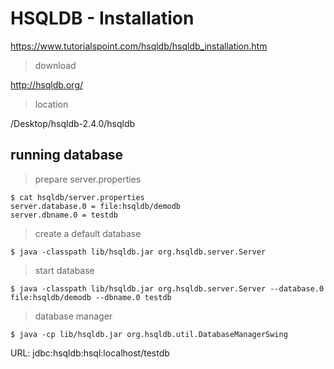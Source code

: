 # HSQLDB - Installation

https://www.tutorialspoint.com/hsqldb/hsqldb_installation.htm

> download

http://hsqldb.org/

> location

/Desktop/hsqldb-2.4.0/hsqldb

## running database

> prepare server.properties

```
$ cat hsqldb/server.properties 
server.database.0 = file:hsqldb/demodb
server.dbname.0 = testdb
```

> create a default database

```
$ java -classpath lib/hsqldb.jar org.hsqldb.server.Server
```

> start database

```
$ java -classpath lib/hsqldb.jar org.hsqldb.server.Server --database.0 file:hsqldb/demodb --dbname.0 testdb
```

> database manager

```
$ java -cp lib/hsqldb.jar org.hsqldb.util.DatabaseManagerSwing
```

URL: jdbc:hsqldb:hsql:localhost/testdb
